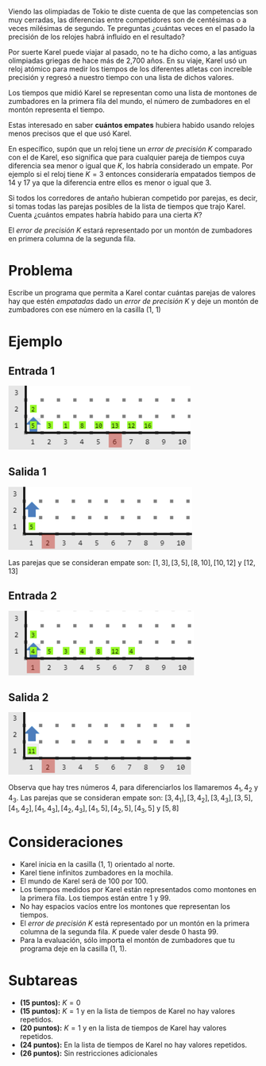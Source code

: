 Viendo las olimpiadas de Tokio te diste cuenta de que las competencias son muy cerradas, las diferencias entre competidores son de centésimas o a veces milésimas de segundo. Te preguntas ¿cuántas veces en el pasado la precisión de los relojes habrá influido en el resultado?

Por suerte Karel puede viajar al pasado, no te ha dicho como, a las antiguas olimpiadas griegas de hace más de 2,700 años. En su viaje, Karel usó un reloj atómico para medir los tiempos de los diferentes atletas con increíble precisión y regresó a nuestro tiempo con una lista de dichos valores.

Los tiempos que midió Karel se representan como una lista de montones de zumbadores en la primera fila del mundo, el número de zumbadores en el montón representa el tiempo.

Estas interesado en saber **cuántos empates** hubiera habido usando relojes menos precisos que el que usó Karel.

En específico, supón que un reloj tiene un _error de precisión_ $K$ comparado con el de Karel, eso significa que para cualquier pareja de tiempos cuya diferencia sea menor o igual que $K$, los habría considerado un empate. Por ejemplo si el reloj tiene $K = 3$ entonces consideraría empatados tiempos de $14$ y $17$ ya que la diferencia entre ellos es menor o igual que $3$.

Si todos los corredores de antaño hubieran competido por parejas, es decir, si tomas todas las parejas posibles de la lista de tiempos que trajo Karel. Cuenta ¿cuántos empates habría habido para una cierta $K$?

El _error de precisión_ $K$ estará representado por un montón de zumbadores en primera columna de la segunda fila.

# Problema

Escribe un programa que permita a Karel contar cuántas parejas de valores hay que estén _empatadas_ dado un _error de precisión_ $K$ y deje un montón de zumbadores con ese número en la casilla (1, 1)

# Ejemplo

## Entrada 1

![Entrada 1](entrada1.png)

## Salida 1

![Salida 1](salida1.png)

Las parejas que se consideran empate son: $[1, 3], [3, 5], [8, 10], [10, 12]$ y $[12, 13]$

## Entrada 2

![Entrada 2](entrada2.png)

## Salida 2

![Salida 2](salida2.png)

Observa que hay tres números $4$, para diferenciarlos los llamaremos $4_1, 4_2$ y $4_3$. Las parejas que se consideran empate son: $[3, 4_1], [3, 4_2], [3, 4_3], [3, 5], [4_1, 4_2], [4_1, 4_3], [4_2, 4_3], [4_1, 5], [4_2, 5], [4_3, 5]$ y $[5, 8]$

# Consideraciones

- Karel inicia en la casilla (1, 1) orientado al norte.
- Karel tiene infinitos zumbadores en la mochila.
- El mundo de Karel será de $100$ por $100$.
- Los tiempos medidos por Karel están representados como montones en la primera fila. Los tiempos están entre $1$ y $99$.
- No hay espacios vacíos entre los montones que representan los tiempos.
- El _error de precisión_ $K$ está representado por un montón en la primera columna de la segunda fila. $K$ puede valer desde $0$ hasta $99$.
- Para la evaluación, sólo importa el montón de zumbadores que tu programa deje en la casilla (1, 1).

# Subtareas

- **(15 puntos):** $K = 0$
- **(15 puntos):** $K = 1$ y en la lista de tiempos de Karel no hay valores repetidos.
- **(20 puntos):** $K = 1$ y en la lista de tiempos de Karel hay valores repetidos.
- **(24 puntos):** En la lista de tiempos de Karel no hay valores repetidos.
- **(26 puntos):** Sin restricciones adicionales
